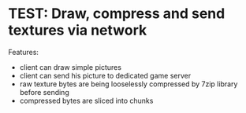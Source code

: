 # TEST: Draw, compress and send textures via network

Features:
- client can draw simple pictures
- client can send his picture to dedicated game server
- raw texture bytes are being looselessly compressed by 7zip library before sending
- compressed bytes are sliced into chunks
